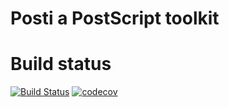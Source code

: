 # Posti a PostScript toolkit

# Build status
[![Build Status](https://travis-ci.org/feliwir/posti.svg?branch=master)](https://travis-ci.org/feliwir/posti)
[![codecov](https://codecov.io/gh/feliwir/posti/branch/master/graph/badge.svg)](https://codecov.io/gh/feliwir/posti)